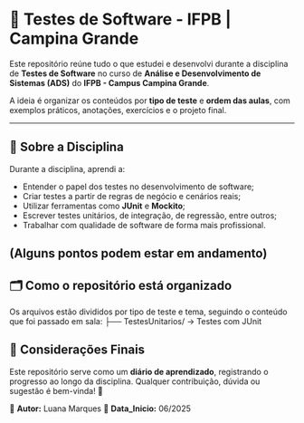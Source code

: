 # 🧪 Testes de Software - IFPB | Campina Grande

Este repositório reúne tudo o que estudei e desenvolvi durante a disciplina de **Testes de Software** no curso de **Análise e Desenvolvimento de Sistemas (ADS)** do **IFPB - Campus Campina Grande**.

A ideia é organizar os conteúdos por **tipo de teste** e **ordem das aulas**, com exemplos práticos, anotações, exercícios e o projeto final.

---

## 🎯 Sobre a Disciplina

Durante a disciplina, aprendi a: 

- Entender o papel dos testes no desenvolvimento de software;
- Criar testes a partir de regras de negócio e cenários reais;
- Utilizar ferramentas como **JUnit** e **Mockito**;
- Escrever testes unitários, de integração, de regressão, entre outros;
- Trabalhar com qualidade de software de forma mais profissional.

(Alguns pontos podem estar em andamento)
---

## 🗂️ Como o repositório está organizado

Os arquivos estão divididos por tipo de teste e tema, seguindo o conteúdo que foi passado em sala:
├── TestesUnitarios/ → Testes com JUnit

## 📌 Considerações Finais
Este repositório serve como um **diário de aprendizado**, registrando o progresso ao longo da disciplina. Qualquer contribuição, dúvida ou sugestão é bem-vinda! 🚀

📝 **Autor:** Luana Marques
📅 **Data_Inicio:** 06/2025
